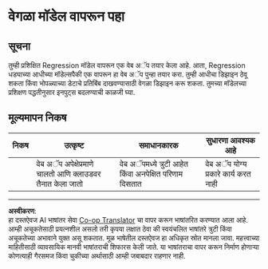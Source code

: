 <!--
CO_OP_TRANSLATOR_METADATA:
{
  "original_hash": "a8e8ae10be335cbc745b75ee552317ff",
  "translation_date": "2025-08-29T17:47:23+00:00",
  "source_file": "3-Web-App/1-Web-App/assignment.md",
  "language_code": "mr"
}
-->
# वेगळा मॉडेल वापरून पहा

## सूचना

तुम्ही प्रशिक्षित Regression मॉडेल वापरून एक वेब अॅप तयार केला आहे. आता, Regression धड्याच्या आधीच्या मॉडेल्सपैकी एक वापरून हा वेब अॅप पुन्हा तयार करा. तुम्ही आधीचा डिझाइन ठेवू शकता किंवा भोपळ्याच्या डेटाचे प्रतिबिंब दाखवण्यासाठी वेगळा डिझाइन करू शकता. तुमच्या मॉडेलच्या प्रशिक्षण पद्धतीनुसार इनपुट्स बदलण्याची काळजी घ्या.

## मूल्यमापन निकष

| निकष                      | उत्कृष्ट                                                  | समाधानकारक                                             | सुधारणा आवश्यक आहे                  |
| -------------------------- | --------------------------------------------------------- | ------------------------------------------------------ | ----------------------------------- |
| | वेब अॅप अपेक्षेप्रमाणे चालतो आणि क्लाउडवर तैनात केला जातो | वेब अॅपमध्ये त्रुटी आहेत किंवा अनपेक्षित परिणाम दिसतात | वेब अॅप योग्य प्रकारे कार्य करत नाही |

---

**अस्वीकरण**:  
हा दस्तऐवज AI भाषांतर सेवा [Co-op Translator](https://github.com/Azure/co-op-translator) चा वापर करून भाषांतरित करण्यात आला आहे. आम्ही अचूकतेसाठी प्रयत्नशील असलो तरी कृपया लक्षात ठेवा की स्वयंचलित भाषांतरे त्रुटी किंवा अचूकतेच्या अभावाने युक्त असू शकतात. मूळ भाषेतील दस्तऐवज हा अधिकृत स्रोत मानला जावा. महत्त्वाच्या माहितीसाठी व्यावसायिक मानवी भाषांतराची शिफारस केली जाते. या भाषांतराचा वापर करून निर्माण होणाऱ्या कोणत्याही गैरसमज किंवा चुकीच्या अर्थासाठी आम्ही जबाबदार राहणार नाही.